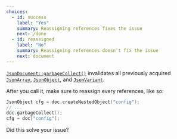 ```yaml
---
choices:
  - id: success
    label: "Yes"
    summary: Reassigning references fixes the issue
    next: /done
  - id: reassigned
    label: "No"
    summary: Reassigning references doesn't fix the issue
    next: document
---
```


[`JsonDocument::garbageCollect()`](/v6/api/jsondocument/garbagecollect/) invalidates all previously acquired [`JsonArray`](/v6/api/jsonarray/), [`JsonObject`](/v6/api/jsonobject/), and [`JsonVariant`](/v6/api/jsonvariant/).

After you call it, make sure to reassign  every references, like so:

```c++
JsonObject cfg = doc.createNestedObject("config");
// ...
doc.garbageCollect();
cfg = doc["config"];
```

Did this solve your issue?